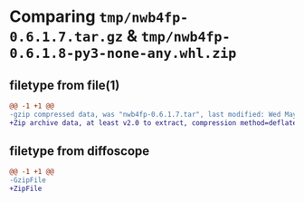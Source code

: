 # Comparing `tmp/nwb4fp-0.6.1.7.tar.gz` & `tmp/nwb4fp-0.6.1.8-py3-none-any.whl.zip`

## filetype from file(1)

```diff
@@ -1 +1 @@
-gzip compressed data, was "nwb4fp-0.6.1.7.tar", last modified: Wed May  8 16:41:43 2024, max compression
+Zip archive data, at least v2.0 to extract, compression method=deflate
```

## filetype from diffoscope

```diff
@@ -1 +1 @@
-GzipFile
+ZipFile
```

